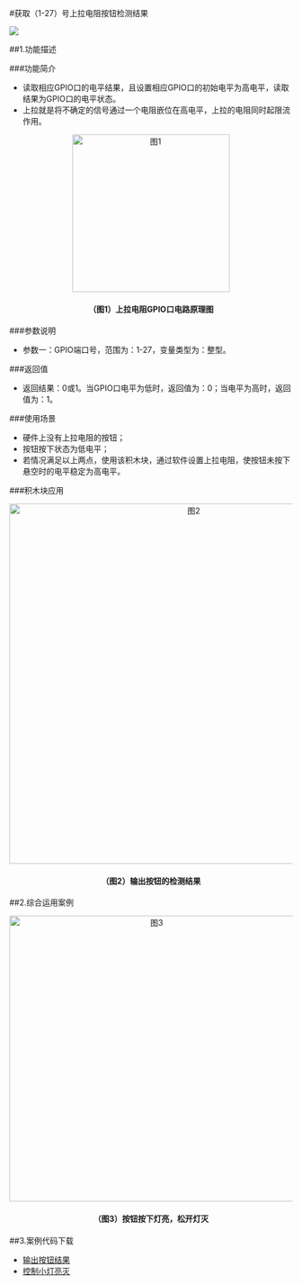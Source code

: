 #获取（1-27）号上拉电阻按钮检测结果  

![](/media/BD_up0.png)

##1.功能描述

###功能简介
* 读取相应GPIO口的电平结果，且设置相应GPIO口的初始电平为高电平，读取结果为GPIO口的电平状态。
* 上拉就是将不确定的信号通过一个电阻嵌位在高电平，上拉的电阻同时起限流作用。

<div align="center">
    <img src="/media/BD_up1.png" alt="图1" width="280">
    <h4>（图1）上拉电阻GPIO口电路原理图</h4>
</div>  

###参数说明
* 参数一：GPIO端口号，范围为：1-27，变量类型为：整型。  

###返回值
* 返回结果：0或1。当GPIO口电平为低时，返回值为：0；当电平为高时，返回值为：1。

###使用场景
* 硬件上没有上拉电阻的按钮；
* 按钮按下状态为低电平；
* 若情况满足以上两点，使用该积木块，通过软件设置上拉电阻，使按钮未按下悬空时的电平稳定为高电平。

###积木块应用
<div align="center">
    <img src="/media/BD_up2.png" alt="图2" width="640">
    <h4>（图2）输出按钮的检测结果</h4>
</div>  

##2.综合运用案例
<div align="center">
    <img src="/media/BD_up3.png" alt="图3" width="508">
    <h4>（图3）按钮按下灯亮，松开灯灭</h4>
</div>  

##3.案例代码下载
* <a href="../download/积木块说明案例源代码/BD_up1.txt" download="" target="_blank">输出按钮结果</a>
* <a href="../download/积木块说明案例源代码/BD_up2.txt" download="" target="_blank">控制小灯亮灭</a>